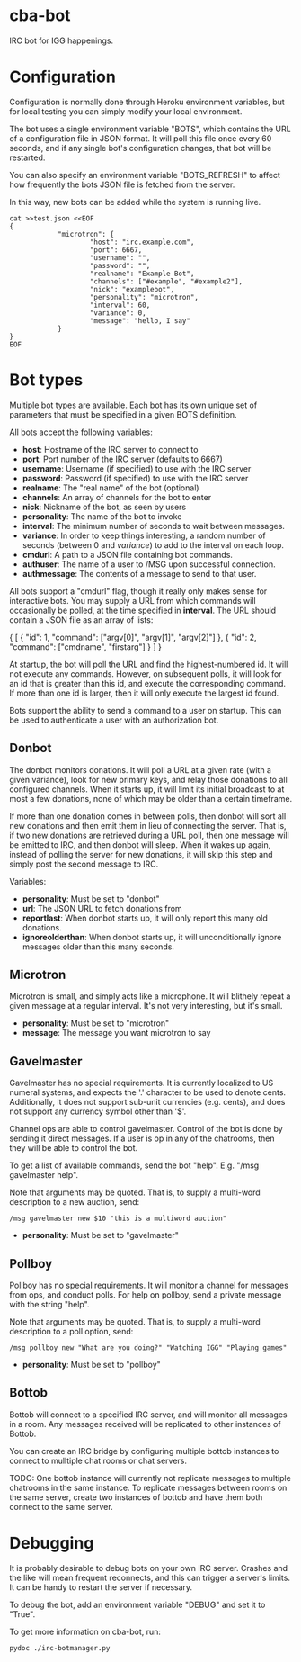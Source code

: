 cba-bot
=======

IRC bot for IGG happenings.


Configuration
=============

Configuration is normally done through Heroku environment variables, but
for local testing you can simply modify your local environment.

The bot uses a single environment variable "BOTS", which contains the URL
of a configuration file in JSON format.  It will poll this file once every
60 seconds, and if any single bot's configuration changes, that bot will be
restarted.

You can also specify an environment variable "BOTS_REFRESH" to affect
how frequently the bots JSON file is fetched from the server.

In this way, new bots can be added while the system is running live.

    cat >>test.json <<EOF
    {
                "microtron": {
                        "host": "irc.example.com",
                        "port": 6667,
                        "username": "",
                        "password": "",
                        "realname": "Example Bot",
                        "channels": ["#example", "#example2"],
                        "nick": "examplebot",
                        "personality": "microtron",
                        "interval": 60,
                        "variance": 0,
                        "message": "hello, I say"
                }
    }
    EOF

Bot types
=========

Multiple bot types are available.  Each bot has its own unique set of
parameters that must be specified in a given BOTS definition.

All bots accept the following variables:

* **host**: Hostname of the IRC server to connect to
* **port**: Port number of the IRC server (defaults to 6667)
* **username**: Username (if specified) to use with the IRC server
* **password**: Password (if specified) to use with the IRC server
* **realname**: The "real name" of the bot (optional)
* **channels**: An array of channels for the bot to enter
* **nick**: Nickname of the bot, as seen by users
* **personality**: The name of the bot to invoke
* **interval**: The minimum number of seconds to wait between messages.
* **variance**: In order to keep things interesting, a random number of
seconds (between 0 and *variance*) to add to the interval on each loop.
* **cmdurl**: A path to a JSON file containing bot commands.
* **authuser**: The name of a user to /MSG upon successful connection.
* **authmessage**: The contents of a message to send to that user.

All bots support a "cmdurl" flag, though it really only makes sense for
interactive bots.  You may supply a URL from which commands will occasionally be
polled, at the time specified in **interval**.  The URL should contain a JSON
file as an array of lists:

{
    [
        {
            "id": 1,
            "command": ["argv[0]", "argv[1]", "argv[2]"]
        },
        {
            "id": 2,
            "command": ["cmdname", "firstarg"]
        }
    ]
}

At startup, the bot will poll the URL and find the highest-numbered id.  It will
not execute any commands.  However, on subsequent polls, it will look for an id
that is greater than this id, and execute the corresponding command.  If more
than one id is larger, then it will only execute the largest id found.

Bots support the ability to send a command to a user on startup.  This can
be used to authenticate a user with an authorization bot.


Donbot
------

The donbot monitors donations.  It will poll a URL at a given rate (with a
given variance), look for new primary keys, and relay those donations to
all configured channels.  When it starts up, it will limit its initial
broadcast to at most a few donations, none of which may be older than a
certain timeframe.

If more than one donation comes in between polls, then donbot will sort all
new donations and then emit them in lieu of connecting the server.  That
is, if two new donations are retrieved during a URL poll, then one message
will be emitted to IRC, and then donbot will sleep.  When it wakes up
again, instead of polling the server for new donations, it will skip this
step and simply post the second message to IRC.

Variables:

* **personality**: Must be set to "donbot"
* **url**: The JSON URL to fetch donations from
* **reportlast**: When donbot starts up, it will only report this many
old donations.
* **ignoreolderthan**: When donbot starts up, it will unconditionally
ignore messages older than this many seconds.

Microtron
---------

Microtron is small, and simply acts like a microphone.  It will blithely
repeat a given message at a regular interval.  It's not very interesting,
but it's small.

* **personality**: Must be set to "microtron"
* **message**: The message you want microtron to say

Gavelmaster
-----------

Gavelmaster has no special requirements.  It is currently localized to US
numeral systems, and expects the '.' character to be used to denote cents.
Additionally, it does not support sub-unit currencies (e.g. cents), and does
not support any currency symbol other than '$'.

Channel ops are able to control gavelmaster.  Control of the bot is done by
sending it direct messages.  If a user is op in any of the chatrooms, then
they will be able to control the bot.

To get a list of available commands, send the bot "help".  E.g. "/msg
gavelmaster help".

Note that arguments may be quoted.  That is, to supply a multi-word
description to a new auction, send:

    /msg gavelmaster new $10 "this is a multiword auction"

* **personality**: Must be set to "gavelmaster"

Pollboy
-----------

Pollboy has no special requirements.  It will monitor a channel for messages
from ops, and conduct polls.  For help on pollboy, send a private message with
the string "help".

Note that arguments may be quoted.  That is, to supply a multi-word
description to a poll option, send:

    /msg pollboy new "What are you doing?" "Watching IGG" "Playing games"

* **personality**: Must be set to "pollboy"

Bottob
---------

Bottob will connect to a specified IRC server, and will monitor all messages in
a room.  Any messages received will be replicated to other instances of Bottob.

You can create an IRC bridge by configuring multiple bottob instances to connect
to mulltiple chat rooms or chat servers.

TODO: One bottob instance will currently not replicate messages to multiple
chatrooms in the same instance.  To replicate messages between rooms on the same
server, create two instances of bottob and have them both connect to the same
server.

Debugging
=========

It is probably desirable to debug bots on your own IRC server.  Crashes and
the like will mean frequent reconnects, and this can trigger a server's
limits.  It can be handy to restart the server if necessary.

To debug the bot, add an environment variable "DEBUG" and set it to "True".

To get more information on cba-bot, run:

    pydoc ./irc-botmanager.py
